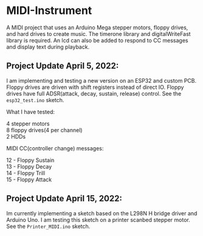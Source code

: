 # MIDI-Instrument
A MIDI project that uses an Arduino Mega stepper motors, floppy drives, and hard drives to create music. The timerone library and digitalWriteFast library is required. An lcd can also be added to respond to CC messages and display text during playback.

## Project Update April 5, 2022:

I am implementing and testing a new version on an ESP32 and custom PCB. Floppy drives are driven with shift registers instead of direct IO. Floppy drives have full ADSR(attack, decay, sustain, release) control. See the `esp32_test.ino` sketch. 

What I have tested:

4 stepper motors  
8 floppy drives(4 per channel)  
2 HDDs  

MIDI CC(controller change) messages:  

12 - Floppy Sustain  
13 - Floppy Decay  
14 - Floppy Trill  
15 - Floppy Attack  

## Project Update April 15, 2022:

Im currently implementing a sketch based on the L298N H bridge driver and Arduino Uno. I am testing this sketch on a printer scanbed stepper motor. See the `Printer_MIDI.ino` sketch.
